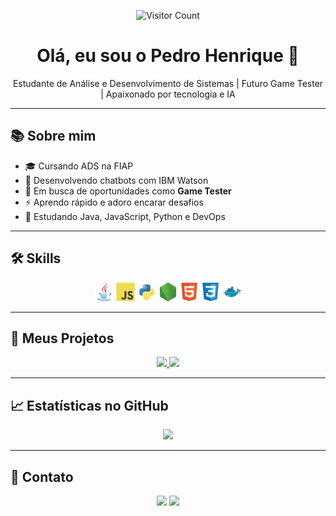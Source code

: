 <p align="center">
  <img src="https://komarev.com/ghpvc/?username=pedrinzz10&color=blue" alt="Visitor Count" />
</p>

<h1 align="center">Olá, eu sou o Pedro Henrique 👋</h1>
<p align="center">Estudante de Análise e Desenvolvimento de Sistemas | Futuro Game Tester | Apaixonado por tecnologia e IA</p>

---

## 📚 Sobre mim
- 🎓 Cursando ADS na FIAP  
- 🤖 Desenvolvendo chatbots com IBM Watson  
- 💼 Em busca de oportunidades como **Game Tester**  
- ⚡ Aprendo rápido e adoro encarar desafios  
- 🌱 Estudando Java, JavaScript, Python e DevOps  

---

## 🛠 Skills
<p align="center">
  <img height="30" src="https://raw.githubusercontent.com/devicons/devicon/master/icons/java/java-original.svg" />
  <img height="30" src="https://raw.githubusercontent.com/devicons/devicon/master/icons/javascript/javascript-original.svg" />
  <img height="30" src="https://raw.githubusercontent.com/devicons/devicon/master/icons/python/python-original.svg" />
  <img height="30" src="https://raw.githubusercontent.com/devicons/devicon/master/icons/nodejs/nodejs-original.svg" />
  <img height="30" src="https://raw.githubusercontent.com/devicons/devicon/master/icons/html5/html5-original.svg" />
  <img height="30" src="https://raw.githubusercontent.com/devicons/devicon/master/icons/css3/css3-original.svg" />
  <img height="30" src="https://raw.githubusercontent.com/devicons/devicon/master/icons/docker/docker-original.svg" />
</p>

---

## 🔭 Meus Projetos
<div align="center">
  <a href="https://github.com/pedrinzz10/chatbot-watson">
    <img height="120" src="https://github-readme-stats.vercel.app/api/pin/?username=pedrinzz10&repo=chatbot-watson&theme=dark" />
  </a>
  <a href="https://github.com/pedrinzz10/agenda-ia">
    <img height="120" src="https://github-readme-stats.vercel.app/api/pin/?username=pedrinzz10&repo=agenda-ia&theme=dark" />
  </a>
</div>

---

## 📈 Estatísticas no GitHub
<p align="center">
  <img src="https://github-readme-stats.vercel.app/api?username=pedrinzz10&show_icons=true&theme=radical" />
</p>

---

## 🤝 Contato
<p align="center">
  <a href="mailto:seu_email@dominio.com"><img src="https://img.shields.io/badge/Email-seu_email@dominio.com-blue?logo=gmail" /></a>
  <a href="https://www.linkedin.com/in/seu-linkedin"><img src="https://img.shields.io/badge/LinkedIn-seu-linkedin-blue?logo=linkedin" /></a>
</p>
